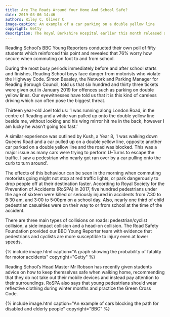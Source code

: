 ```yaml
---
title: Are The Roads Around Your Home And School Safe?
date: 2019-03-06 14:46
authors: Riley C, Oliver C
image-caption: An example of a car parking on a double yellow line
copyright: Getty
description: The Royal Berkshire Hospital earlier this month released a study revealing that there has been a 45% increase in accidents involving children and vulnerable pedestrians walking in Reading between February 2018 to 2019. Now, many students may not feel safe when walking in Reading.
---
```


Reading School’s BBC Young Reporters conducted their own poll of fifty students which reinforced this point and revealed that 76% worry how secure when commuting on foot to and from school.

During the most busy periods immediately before and after school starts and finishes, Reading School boys face danger from motorists who violate the Highway Code.  Simon Beasley, the Network and Parking Manager for Reading Borough Council, told us that six hundred and thirty three tickets were given out in January 2019 for offences such as parking on double yellow lines.  Our eyewitnesses have told us that it is this kind of careless driving which can often pose the biggest threat.

Thirteen year-old Joel told us: ‘I was running along London Road, in the centre of Reading and a white van pulled up onto the double yellow line beside me, without looking and his wing mirror hit me in the back, however I am lucky he wasn’t going too fast.’

A similar experience was outlined by Kush, a Year 8, ‘I was walking down Queens Road and a car pulled up on a double yellow line, opposite another car parked on a double yellow line and the road was blocked. This was a major issue as many cars were trying to perform U-Turns to escape the traffic. I saw a pedestrian who nearly got ran over by a car pulling onto the curb to turn around’.

The effects of this behaviour can be seen in the morning when commuting motorists going might not stop at red traffic lights, or park dangerously to drop people off at their destination faster. According to Royal Society for the Prevention of Accidents (RoSPA) in 2017, five hundred pedestrians under the age of sixteen were killed or seriously injured in accidents from 7:30 to 8:30 am, and 3:00 to 5:00pm on a school day. Also, nearly one third of child pedestrian casualties were on their way to or from school at the time of the accident.

There are three main types of collisions on roads: pedestrian/cyclist collision, a side impact collision and a head-on collision.  The Road Safety Foundation provided our BBC Young Reporter team with evidence that pedestrians and cyclists are more susceptible to injury even at lower speeds.

{% include image.html caption="A graph showing the probability of fatality for motor accidents" copyright="Getty" %}

Reading School’s Head Master Mr Robson has recently given students advice on how to keep themselves safe when walking home, recommending that they do not take out their mobile devices and instead pay attention to their surroundings.  RoSPA also says that young pedestrians should wear reflective clothing during winter months and practice the Green Cross Code.

{% include image.html caption="An example of cars blocking the path for disabled and elderly people" copyright="BBC" %}